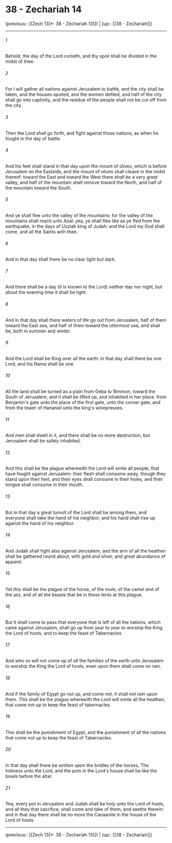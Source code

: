 # 38 - Zechariah 14

(previous:: [[Zech 13|← 38 - Zechariah 13]]) | (up:: [[38 - Zechariah]])

***


###### 1 
Behold, the day of the Lord cometh, and thy spoil shall be divided in the midst of thee. 

###### 2 
For I will gather all nations against Jerusalem to battle, and the city shall be taken, and the houses spoiled, and the women defiled, and half of the city shall go into captivity, and the residue of the people shall not be cut off from the city. 

###### 3 
Then the Lord shall go forth, and fight against those nations, as when he fought in the day of battle. 

###### 4 
And his feet shall stand in that day upon the mount of olives, which is before Jerusalem on the Eastside, and the mount of olives shall cleave in the midst thereof: toward the East and toward the West there _shall be_ a very great valley, and half of the mountain shall remove toward the North, and half of the mountain toward the South. 

###### 5 
And ye shall flee unto the valley of the mountains: for the valley of the mountains shall reach unto Azal: yea, ye shall flee like as ye fled from the earthquake, in the days of Uzziah king of Judah: and the Lord my God shall come, and all the Saints with thee. 

###### 6 
And in that day shall there be no clear light but dark. 

###### 7 
And there shall be a day (it is known to the Lord) neither day nor night, but about the evening time it shall be light. 

###### 8 
And in that day shall there waters of life go out from Jerusalem, half of them toward the East sea, and half of them toward the uttermost sea, _and_ shall be, both in summer and winter. 

###### 9 
And the Lord shall be King over all the earth: in that day shall there be one Lord, and his Name shall be one. 

###### 10 
All the land shall be turned as a plain from Geba to Rimmon, toward the South of Jerusalem, and it shall be lifted up, and inhabited in her place: from Benjamin's gate unto the place of the first gate, unto the corner gate, and from the tower of Hananiel unto the king's winepresses. 

###### 11 
And men shall dwell in it, and there shall be no more destruction, but Jerusalem shall be safely inhabited. 

###### 12 
And this shall be the plague wherewith the Lord will smite all people, that have fought against Jerusalem: their flesh shall consume away, though they stand upon their feet, and their eyes shall consume in their holes, and their tongue shall consume in their mouth. 

###### 13 
But in that day a great tumult of the Lord shall be among them, and everyone shall take the hand of his neighbor, and his hand shall rise up against the hand of his neighbor. 

###### 14 
And Judah shall fight also against Jerusalem, and the arm of all the heathen shall be gathered round about, with gold and silver, and great abundance of apparel. 

###### 15 
Yet this shall be the plague of the horse, of the mule, of the camel and of the ass, and of all the beasts that be in these tents at this plague. 

###### 16 
But it shall come to pass that everyone that is left of all the nations, which came against Jerusalem, shall go up from year to year to worship the King the Lord of hosts, and to keep the feast of Tabernacles. 

###### 17 
And who so will not come up of _all_ the families of the earth unto Jerusalem to worship the King the Lord of hosts, even upon them shall come no rain. 

###### 18 
And if the family of Egypt go not up, and come not, it shall not _rain_ upon them. _This_ shall be the plague wherewith the Lord will smite all the heathen, that come not up to keep the feast of tabernacles. 

###### 19 
This shall be the punishment of Egypt, and the punishment of all the nations that come not up to keep the feast of Tabernacles. 

###### 20 
In that day shall there be _written_ upon the bridles of the horses, The holiness unto the Lord, and the pots in the Lord's house shall be like the bowls before the altar. 

###### 21 
Yea, every pot in Jerusalem and Judah shall be holy unto the Lord of hosts, and all they that sacrifice, shall come and take of them, and seethe therein: and in that day there shall be no more the Canaanite in the house of the Lord of hosts.

***

(previous:: [[Zech 13|← 38 - Zechariah 13]]) | (up:: [[38 - Zechariah]])
